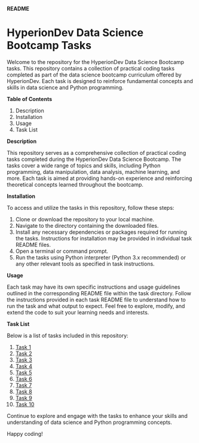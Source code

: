 **README**

# HyperionDev Data Science Bootcamp Tasks

Welcome to the repository for the HyperionDev Data Science Bootcamp 
tasks. This repository contains a collection of practical coding tasks 
completed as part of the data science bootcamp curriculum offered by 
HyperionDev. Each task is designed to reinforce fundamental concepts 
and skills in data science and Python programming.

**Table of Contents**
1. Description
2. Installation
3. Usage
4. Task List

**Description**

This repository serves as a comprehensive collection of practical 
coding tasks completed during the HyperionDev Data Science Bootcamp. 
The tasks cover a wide range of topics and skills, including Python 
programming, data manipulation, data analysis, machine learning, 
and more. Each task is aimed at providing hands-on experience and 
reinforcing theoretical concepts learned throughout the bootcamp.

**Installation**

To access and utilize the tasks in this repository, follow these steps:

1. Clone or download the repository to your local machine.
2. Navigate to the directory containing the downloaded files.
3. Install any necessary dependencies or packages required for running
the tasks. Instructions for installation may be provided in individual 
task README files.
4. Open a terminal or command prompt.
5. Run the tasks using Python interpreter (Python 3.x recommended) 
or any other relevant tools as specified in task instructions.

**Usage**

Each task may have its own specific instructions and usage guidelines 
outlined in the corresponding README file within the task directory. 
Follow the instructions provided in each task README file to 
understand how to run the task and what output to expect. Feel free 
to explore, modify, and extend the code to suit your learning needs 
and interests.

**Task List**

Below is a list of tasks included in this repository:

1. [Task 1](https://github.com/DhammikePremachandra/codingTasks/tree/main/Alternate%20Case%20Converter)
2. [Task 2](https://github.com/DhammikePremachandra/codingTasks/tree/main/Calculate%20the%20Total%20Holiday%20Cost)
3. [Task 3](https://github.com/DhammikePremachandra/codingTasks/tree/main/Calculate%20the%20Total%20Stock%20Worth%20in%20the%20Cafe)
4. [Task 4](https://github.com/DhammikePremachandra/codingTasks/tree/main/Continuously%20Calculate%20Average%20of%20User%20Inputs)
5. [Task 5](https://github.com/DhammikePremachandra/codingTasks/tree/main/Extracting%20Names%20and%20Birthdates%20from%20Text%20File)
6. [Task 6](https://github.com/DhammikePremachandra/codingTasks/tree/main/Get%20Three%20Different%20Integers%20from%20User)
7. [Task 7](https://github.com/DhammikePremachandra/codingTasks/tree/main/Output%20of%20the%20Arrow%20Head%20Shape%20Star%20Pattern)
8. [Task 8](https://github.com/DhammikePremachandra/codingTasks/tree/main/Register%20Students%20for%20an%20Exam%20Venue)
9. [Task 9](https://github.com/DhammikePremachandra/codingTasks/tree/main/Sentence%20Manipulation%20Program)
10. [Task 10](https://github.com/DhammikePremachandra/codingTasks/tree/main/Triathlon%20Time%20Calculator)


Continue to explore and engage with the tasks to enhance your skills 
and understanding of data science and Python programming concepts.

Happy coding!
